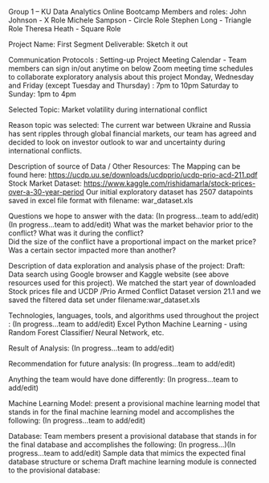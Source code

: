 Group 1 – KU Data Analytics Online Bootcamp
Members and roles:
 John Johnson - X Role
 Michele Sampson - Circle Role
 Stephen Long - Triangle Role
 Theresa Heath - Square Role

Project Name: First Segment Deliverable: Sketch it out

Communication Protocols :  Setting-up Project Meeting Calendar - Team members can sign in/out anytime on below Zoom meeting time schedules to collaborate exploratory analysis about this project 
Monday, Wednesday and Friday (except Tuesday and Thursday) : 7pm to 10pm 
Saturday to Sunday: 1pm to 4pm

Selected Topic:  Market volatility during international conflict 

Reason topic was selected:
The current war between Ukraine and Russia has sent ripples through global financial markets,  our team has agreed and  decided to look  on investor outlook to war and uncertainty during international conflicts.

Description of source of Data / Other Resources:
The Mapping can be found here:  https://ucdp.uu.se/downloads/ucdpprio/ucdp-prio-acd-211.pdf
Stock Market Dataset:  https://www.kaggle.com/rishidamarla/stock-prices-over-a-30-year-period 
Our initial exploratory dataset has 2507 datapoints saved in excel file format with filename: war_dataset.xls

Questions we hope to answer with the data: (In progress...team to add/edit)(In progress...team to add/edit)
	What was the market behavior prior to the conflict? 
	What was it during the conflict?  
	Did the size of the conflict have a proportional impact on the market price?
	Was a certain sector impacted more than another?


Description of data exploration  and  analysis phase of the project:
Draft: Data search  using Google browser and  Kaggle website (see above resources used for this project). We matched the  start year of downloaded Stock prices file and  UCDP /Prio Armed Conflict Dataset version  21.1  and we saved the filtered data set under filename:war_dataset.xls

Technologies, languages, tools, and algorithms used throughout the project : (In progress...team to add/edit)
    Excel
    Python
    Machine Learning  - using Random Forest Classifier/ Neural Network, etc.

Result of Analysis: (In progress...team to add/edit)

Recommendation for future analysis: (In progress...team to add/edit)

Anything the team would have done differently: (In progress...team to add/edit)

Machine Learning Model:  present a provisional machine learning model that stands in for the final machine learning model and accomplishes the following: (In progress...team to add/edit)

Database:  Team members present a provisional database that stands in for the final database and accomplishes the following: (In progress...)(In progress...team to add/edit)
Sample data that mimics the expected final database structure or schema 
Draft machine learning module is connected to the provisional database:	

